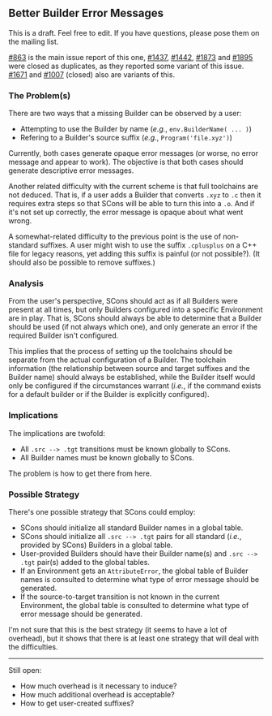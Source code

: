 

## Better Builder Error Messages

This is a draft.  Feel free to edit.  If you have questions, please pose them on the mailing list. 

[#863](/SCons/scons/issues/863) is the main issue report of this one, [#1437](/SCons/scons/issues/1437), [#1442](/SCons/scons/issues/1442), [#1873](/SCons/scons/issues/1873) and [#1895](/SCons/scons/issues/1895) were closed as duplicates, as they reported some variant of this issue.  [#1671](/SCons/scons/issues/1671) and [#1007](/SCons/scons/issues/1007) (closed) also are variants of this.

### The Problem(s)

There are two ways that a missing Builder can be observed by a user: 

* Attempting to use the Builder by name (_e.g._, `env.BuilderName( ... )`) 
* Refering to a Builder's source suffix (_e.g._, `Program('file.xyz')`) 

Currently, both cases generate opaque error messages (or worse, no error message and appear to work).  The objective is that both cases should generate descriptive error messages. 

Another related difficulty with the current scheme is that full toolchains are not deduced.  That is, if a user adds a Builder that converts `.xyz` to `.c` then it requires extra steps so that SCons will be able to turn this into a `.o`.  And if it's not set up correctly, the error message is opaque about what went wrong. 

A somewhat-related difficulty to the previous point is the use of non-standard suffixes.  A user might wish to use the suffix `.cplusplus` on a C++ file for legacy reasons, yet adding this suffix is painful (or not possible?).  (It should also be possible to remove suffixes.) 

### Analysis

From the user's perspective, SCons should act as if all Builders were present at all times, but only Builders configured into a specific Environment are in play.  That is, SCons should always be able to determine that a Builder should be used (if not always which one), and only generate an error if the required Builder isn't configured. 

This implies that the process of setting up the toolchains should be separate from the actual configuration of a Builder.  The toolchain information (the relationship between source and target suffixes and the Builder name) should always be established, while the Builder itself would only be configured if the circumstances warrant (_i.e._, if the command exists for a default builder or if the Builder is explicitly configured). 


### Implications

The implications are twofold: 

* All `.src --> .tgt` transitions must be known globally to SCons. 
* All Builder names must be known globally to SCons. 

The problem is how to get there from here. 

### Possible Strategy

There's one possible strategy that SCons could employ: 

* SCons should initialize all standard Builder names in a global table. 
* SCons should initialize all `.src --> .tgt` pairs for all standard (_i.e._, provided by SCons) Builders in a global table. 
* User-provided Builders should have their Builder name(s) and `.src --> .tgt` pair(s) added to the global tables. 
* If an Environment gets an `AttributeError`, the global table of Builder names is consulted to determine what type of error message should be generated. 
* If the source-to-target transition is not known in the current Environment, the global table is consulted to determine what type of error message should be generated. 

I'm not sure that this is the best strategy (it seems to have a lot of overhead), but it shows that there is at least one strategy that will deal with the difficulties. 

---

Still open: 

* How much overhead is it necessary to induce? 
* How much additional overhead is acceptable? 
* How to get user-created suffixes? 
